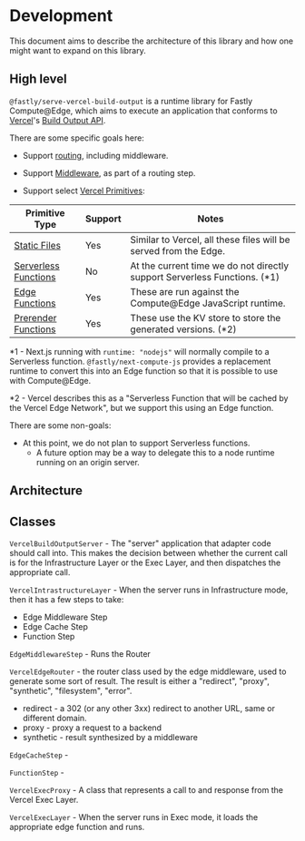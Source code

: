 # Development

This document aims to describe the architecture of this library and how one might want to
expand on this library.

## High level

`@fastly/serve-vercel-build-output` is a runtime library for Fastly Compute@Edge, which aims to execute an application
that conforms to [Vercel](https://vercel.com/)'s [Build Output API](https://vercel.com/docs/build-output-api/v3).

There are some specific goals here:

* Support [routing](https://vercel.com/docs/build-output-api/v3/configuration#routes), including middleware.

* Support [Middleware](https://vercel.com/docs/concepts/functions/edge-middleware), as part of a routing step.

* Support select [Vercel Primitives](https://vercel.com/docs/build-output-api/v3/primitives):

| Primitive Type                                                                                      | Support | Notes                                                                     |
|-----------------------------------------------------------------------------------------------------|---------|---------------------------------------------------------------------------|
| [Static Files](https://vercel.com/docs/build-output-api/v3/primitives#static-files)                 | Yes     | Similar to Vercel, all these files will be served from the Edge.          |
| [Serverless Functions](https://vercel.com/docs/build-output-api/v3/primitives#serverless-functions) | No      | At the current time we do not directly support Serverless Functions. (*1) | 
| [Edge Functions](https://vercel.com/docs/build-output-api/v3/primitives#edge-functions)             | Yes     | These are run against the Compute@Edge JavaScript runtime.                | 
| [Prerender Functions](https://vercel.com/docs/build-output-api/v3/primitives#prerender-functions)   | Yes     | These use the KV store to store the generated versions. (*2)              | 

*1 - Next.js running with `runtime: "nodejs"` will normally compile to a Serverless function. `@fastly/next-compute-js`
provides a replacement runtime to convert this into an Edge function so that it is possible to use with Compute@Edge.    

*2 - Vercel describes this as a "Serverless Function that will be cached by the Vercel Edge Network", but we support this
using an Edge function.

There are some non-goals:

* At this point, we do not plan to support Serverless functions.
  * A future option may be a way to delegate this to a node runtime running on an origin server.

## Architecture

## Classes

`VercelBuildOutputServer` - The "server" application that adapter code should call into. This makes the decision between
whether the current call is for the Infrastructure Layer or the Exec Layer, and then dispatches the appropriate call.

`VercelIntrastructureLayer` - When the server runs in Infrastructure mode, then it has a few steps to take:
* Edge Middleware Step
* Edge Cache Step
* Function Step

`EdgeMiddlewareStep` - Runs the Router

`VercelEdgeRouter` - the router class used by the edge middleware, used to generate some sort of
result.  The result is either a "redirect", "proxy", "synthetic", "filesystem", "error".
- redirect - a 302 (or any other 3xx) redirect to another URL, same or different domain.
- proxy - proxy a request to a backend
- synthetic - result synthesized by a middleware




`EdgeCacheStep` -

`FunctionStep` -

`VercelExecProxy` - A class that represents a call to and response from the Vercel Exec Layer.

`VercelExecLayer` - When the server runs in Exec mode, it loads the appropriate edge function and runs. 



